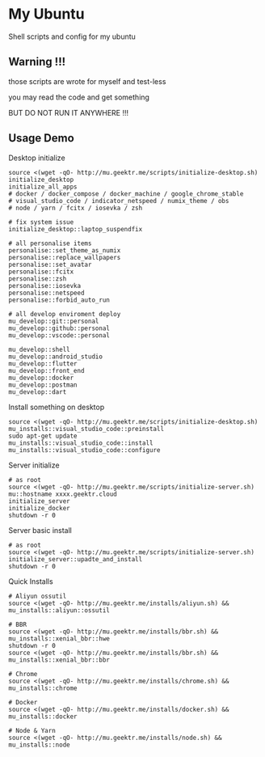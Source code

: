 # My Ubuntu

Shell scripts and config for my ubuntu

## Warning !!!

those scripts are wrote for myself and test-less

you may read the code and get something

BUT DO NOT RUN IT ANYWHERE !!!

## Usage Demo

Desktop initialize

```shell
source <(wget -qO- http://mu.geektr.me/scripts/initialize-desktop.sh)
initialize_desktop
initialize_all_apps
# docker / docker_compose / docker_machine / google_chrome_stable
# visual_studio_code / indicator_netspeed / numix_theme / obs
# node / yarn / fcitx / iosevka / zsh

# fix system issue
initialize_desktop::laptop_suspendfix

# all personalise items
personalise::set_theme_as_numix
personalise::replace_wallpapers
personalise::set_avatar
personalise::fcitx
personalise::zsh
personalise::iosevka
personalise::netspeed
personalise::forbid_auto_run

# all develop enviroment deploy
mu_develop::git::personal
mu_develop::github::personal
mu_develop::vscode::personal

mu_develop::shell
mu_develop::android_studio
mu_develop::flutter
mu_develop::front_end
mu_develop::docker
mu_develop::postman
mu_develop::dart
```

Install something on desktop

```shell
source <(wget -qO- http://mu.geektr.me/scripts/initialize-desktop.sh)
mu_installs::visual_studio_code::preinstall
sudo apt-get update
mu_installs::visual_studio_code::install
mu_installs::visual_studio_code::configure
```

Server initialize

```shell
# as root
source <(wget -qO- http://mu.geektr.me/scripts/initialize-server.sh)
mu::hostname xxxx.geektr.cloud
initialize_server
initialize_docker
shutdown -r 0
```

Server basic install

```shell
# as root
source <(wget -qO- http://mu.geektr.me/scripts/initialize-server.sh)
initialize_server::upadte_and_install
shutdown -r 0
```

Quick Installs

```shell
# Aliyun ossutil
source <(wget -qO- http://mu.geektr.me/installs/aliyun.sh) && mu_installs::aliyun::ossutil

# BBR
source <(wget -qO- http://mu.geektr.me/installs/bbr.sh) && mu_installs::xenial_bbr::hwe
shutdown -r 0
source <(wget -qO- http://mu.geektr.me/installs/bbr.sh) && mu_installs::xenial_bbr::bbr

# Chrome
source <(wget -qO- http://mu.geektr.me/installs/chrome.sh) && mu_installs::chrome

# Docker
source <(wget -qO- http://mu.geektr.me/installs/docker.sh) && mu_installs::docker

# Node & Yarn
source <(wget -qO- http://mu.geektr.me/installs/node.sh) && mu_installs::node
```
